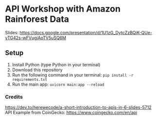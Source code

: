 # API Workshop with Amazon Rainforest Data
Slides: https://docs.google.com/presentation/d/1U1zG_DytcZzBQiK-QUe-yTG42s-wFVugjAoTV5uSQ6M

## Setup
1. Install Python (type Python in your terminal)
2. Download this repository
3. Run the following command in your terminal: `pip install -r requirements.txt`
4. Run the main app: `uvicorn main:app --reload`

### Credits
https://dev.to/herewecode/a-short-introduction-to-apis-in-6-slides-5712
API Example from CoinGecko: https://www.coingecko.com/en/api
